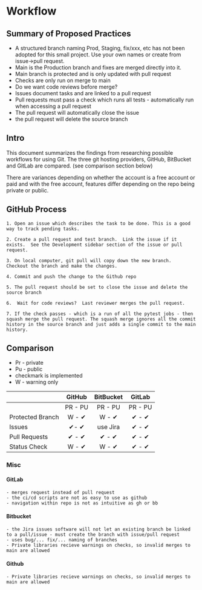 # Workflow #

## Summary of Proposed Practices

* A structured branch naming Prod, Staging, fix/xxx, etc has not been adopted for this small project.  Use your own names or create from issue->pull request.
* Main is the Production branch and fixes are merged directly into it.
* Main branch is protected and is only updated with pull request
* Checks are only run on merge to main
* Do we want code reviews before merge?
* Issues document tasks and are linked to a pull request
* Pull requests must pass a check which runs all tests - automatically run when accessing a pull request
* The pull request will automatically close the issue
* the pull request will delete the source branch

## Intro

This document summarizes the findings from researching possible workflows for using Git.  The three git hosting providers, GitHub, BitBucket and GitLab are compared.
(see comparison section below)

There are variances depending on whether the account is a free account or paid and with the free account, features differ depending on the repo being private or public.

## GitHub Process

    1. Open an issue which describes the task to be done. This is a good way to track pending tasks.
    
    2. Create a pull request and test branch.  Link the issue if it exists.  See the Development sidebar section of the issue or pull request.
    
    3. On local computer, git pull will copy down the new branch.  Checkout the branch and make the changes.
    
    4. Commit and push the change to the Github repo
    
    5. The pull request should be set to close the issue and delete the source branch 
    
    6.  Wait for code reviews?  Last reviewer merges the pull request. 
    
    7. If the check passes - which is a run of all the pytest jobs - then squash merge the pull request. The squash merge ignores all the commit history in the source branch and just adds a single commit to the main history.


## Comparison 
* Pr - private
* Pu - public
* checkmark is implemented
* W - warning only 


|                  | GitHub   | BitBucket | GitLab   |
|------------------|:--------:|:---------:|:-------:|
|                  | PR - PU| PR - PU | PR - PU |
| Protected Branch | W - ✔   | W - ✔  | ✔ - ✔ |
| Issues           | ✔- ✔ | use Jira  | ✔ - ✔ |
| Pull Requests    | ✔ - ✔ | ✔ - ✔ | ✔  - ✔ |
| Status Check     | W - ✔ | W -  ✔ |   ✔ - ✔ |

### Misc

#### GitLab

    - merges request instead of pull request
    - the ci/cd scripts are not as easy to use as github
    - navigation within repo is not as intuitive as gh or bb

#### Bitbucket

    - the Jira issues software will not let an existing branch be linked to a pull/issue - must create the branch with issue/pull request
    - uses bug/... fix/... naming of branches
    - Private libraries recieve warnings on checks, so invalid merges to main are allowed


#### Github

    - Private libraries recieve warnings on checks, so invalid merges to main are allowed